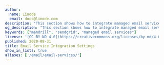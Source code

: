 ```yaml
---
author:
  name: Linode
  email: docs@linode.com
description: "This section shows how to integrate managed email services with your email setup."
og_description: "This section shows how to integrate managed email services with your email setup."
keywords: ["mandrill", "sendgrid", "managed email services"]
license: '[CC BY-ND 4.0](https://creativecommons.org/licenses/by-nd/4.0)'
published: 2020-08-31
title: Email Service Integration Settings
show_in_lists: true
aliases: ['/email/email-services/']
---
```


